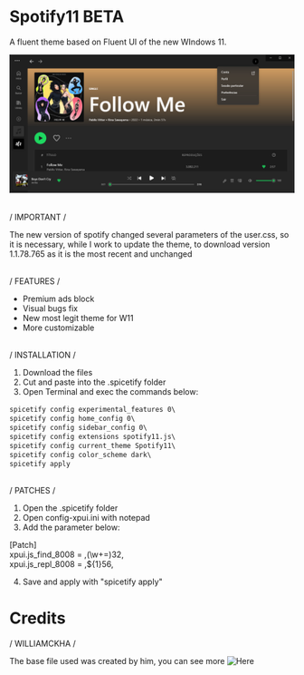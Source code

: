 # Spotify11 BETA
 A fluent theme based on Fluent UI of the new WIndows 11.

![preview](https://github.com/bathtimethiago/Spotify11/blob/main/preview.png)

\
/ IMPORTANT /

 The new version of spotify changed several parameters of the user.css, so it is necessary, while I work to update the theme, to download version 1.1.78.765 as it is the most recent and unchanged

\
/ FEATURES /

- Premium ads block
- Visual bugs fix
- New most legit theme for W11
- More customizable

\
/ INSTALLATION /

1. Download the files
2. Cut and paste into the .spicetify folder
3. Open Terminal and exec the commands below:

```
spicetify config experimental_features 0\
spicetify config home_config 0\
spicetify config sidebar_config 0\
spicetify config extensions spotify11.js\
spicetify config current_theme Spotify11\
spicetify config color_scheme dark\
spicetify apply
```

\
/ PATCHES /

1. Open the .spicetify folder
2. Open config-xpui.ini with notepad
3. Add the parameter below:

[Patch]\
xpui.js_find_8008 = ,(\w+=)32,\
xpui.js_repl_8008 = ,${1}56,

4. Save and apply with "spicetify apply"

# Credits

/ WILLIAMCKHA /

The base file used was created by him, you can see more ![Here](https://github.com/williamckha/spicetify-fluent)
